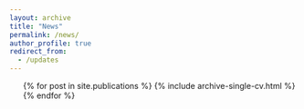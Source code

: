 ```yaml
---
layout: archive
title: "News"
permalink: /news/
author_profile: true
redirect_from:
  - /updates
---
```


<ul>{% for post in site.publications %}
    {% include archive-single-cv.html %}
  {% endfor %}</ul>